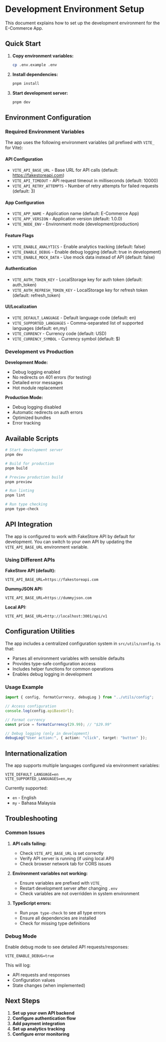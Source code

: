 # Development Environment Setup

This document explains how to set up the development environment for the E-Commerce App.

## Quick Start

1. **Copy environment variables:**

   ```bash
   cp .env.example .env
   ```

2. **Install dependencies:**

   ```bash
   pnpm install
   ```

3. **Start development server:**
   ```bash
   pnpm dev
   ```

## Environment Configuration

### Required Environment Variables

The app uses the following environment variables (all prefixed with `VITE_` for Vite):

#### API Configuration

- `VITE_API_BASE_URL` - Base URL for API calls (default: https://fakestoreapi.com)
- `VITE_API_TIMEOUT` - API request timeout in milliseconds (default: 10000)
- `VITE_API_RETRY_ATTEMPTS` - Number of retry attempts for failed requests (default: 3)

#### App Configuration

- `VITE_APP_NAME` - Application name (default: E-Commerce App)
- `VITE_APP_VERSION` - Application version (default: 1.0.0)
- `VITE_NODE_ENV` - Environment mode (development/production)

#### Feature Flags

- `VITE_ENABLE_ANALYTICS` - Enable analytics tracking (default: false)
- `VITE_ENABLE_DEBUG` - Enable debug logging (default: true in development)
- `VITE_ENABLE_MOCK_DATA` - Use mock data instead of API (default: false)

#### Authentication

- `VITE_AUTH_TOKEN_KEY` - LocalStorage key for auth token (default: auth_token)
- `VITE_AUTH_REFRESH_TOKEN_KEY` - LocalStorage key for refresh token (default: refresh_token)

#### UI/Localization

- `VITE_DEFAULT_LANGUAGE` - Default language code (default: en)
- `VITE_SUPPORTED_LANGUAGES` - Comma-separated list of supported languages (default: en,my)
- `VITE_CURRENCY` - Currency code (default: USD)
- `VITE_CURRENCY_SYMBOL` - Currency symbol (default: $)

### Development vs Production

**Development Mode:**

- Debug logging enabled
- No redirects on 401 errors (for testing)
- Detailed error messages
- Hot module replacement

**Production Mode:**

- Debug logging disabled
- Automatic redirects on auth errors
- Optimized bundles
- Error tracking

## Available Scripts

```bash
# Start development server
pnpm dev

# Build for production
pnpm build

# Preview production build
pnpm preview

# Run linting
pnpm lint

# Run type checking
pnpm type-check
```

## API Integration

The app is configured to work with FakeStore API by default for development. You can switch to your own API by updating the `VITE_API_BASE_URL` environment variable.

### Using Different APIs

**FakeStore API (default):**

```env
VITE_API_BASE_URL=https://fakestoreapi.com
```

**DummyJSON API:**

```env
VITE_API_BASE_URL=https://dummyjson.com
```

**Local API:**

```env
VITE_API_BASE_URL=http://localhost:3001/api/v1
```

## Configuration Utilities

The app includes a centralized configuration system in `src/utils/config.ts` that:

- Parses all environment variables with sensible defaults
- Provides type-safe configuration access
- Includes helper functions for common operations
- Enables debug logging in development

### Usage Example

```typescript
import { config, formatCurrency, debugLog } from "../utils/config";

// Access configuration
console.log(config.apiBaseUrl);

// Format currency
const price = formatCurrency(29.99); // "$29.99"

// Debug logging (only in development)
debugLog("User action:", { action: "click", target: "button" });
```

## Internationalization

The app supports multiple languages configured via environment variables:

```env
VITE_DEFAULT_LANGUAGE=en
VITE_SUPPORTED_LANGUAGES=en,my
```

Currently supported:

- `en` - English
- `my` - Bahasa Malaysia

## Troubleshooting

### Common Issues

1. **API calls failing:**

   - Check `VITE_API_BASE_URL` is set correctly
   - Verify API server is running (if using local API)
   - Check browser network tab for CORS issues

2. **Environment variables not working:**

   - Ensure variables are prefixed with `VITE_`
   - Restart development server after changing `.env`
   - Check variables are not overridden in system environment

3. **TypeScript errors:**
   - Run `pnpm type-check` to see all type errors
   - Ensure all dependencies are installed
   - Check for missing type definitions

### Debug Mode

Enable debug mode to see detailed API requests/responses:

```env
VITE_ENABLE_DEBUG=true
```

This will log:

- API requests and responses
- Configuration values
- State changes (when implemented)

## Next Steps

1. **Set up your own API backend**
2. **Configure authentication flow**
3. **Add payment integration**
4. **Set up analytics tracking**
5. **Configure error monitoring**
